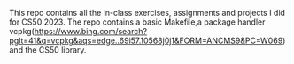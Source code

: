 This repo contains all the in-class exercises, assignments and projects I did for CS50 2023. 
The repo contains a basic Makefile,a package handler vcpkg(https://www.bing.com/search?pglt=41&q=vcpkg&aqs=edge..69i57.10568j0j1&FORM=ANCMS9&PC=W069) and the CS50 library.